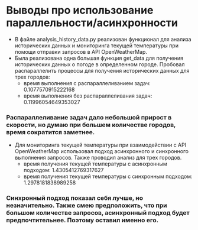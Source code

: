# Выводы про использование параллельности/асинхронности
- В файле analysis_history_data.py реализован функционал для анализа исторических данных и мониторинга текущей температуры при помощи отправки запросов в API OpenWeatherMap.
- Была реализована одна большая функция get_data для получения исторических данных о погоде в определенном городе. Пробовал распараллелить процессы для получения исторических данных для трех городов:
  - время выполнения с распараллеливанием задач: 0.1077570915222168
  - время выполнения без распараллеливания задач: 0.11996054649353027
### Распараллеливание задач дало небольшой прирост в скорости, но думаю при большем количестве городов, время сократится заметнее.
- Для мониторинга текущей температуры при взаимодействии с API OpenWeatherMap использовал подход асинхронного и синхронного выполнения запросов. Также проводил анализ для трех городов.
  - время получения текущей температуры с асинхронным подходом: 1.4305412769317627
  - время получения текущей температуры c синхронным подходом: 1.2978181838989258
### Синхронный подход показал себя лучше, но незначительно. Также смею предположить, что при большом количестве запросов, асинхронный подход будет предпочтительнее. Поэтому оставил именно его.

